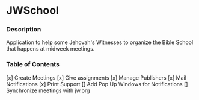 # JWSchool

### Description

Application to help some Jehovah's Witnesses to organize the Bible School that happens at midweek meetings.

### Table of Contents

[x] Create Meetings
[x] Give assignments
[x] Manage Publishers
[x] Mail Notifications
[x] Print Support
[] Add Pop Up Windows for Notifications
[] Synchronize meetings with jw.org
